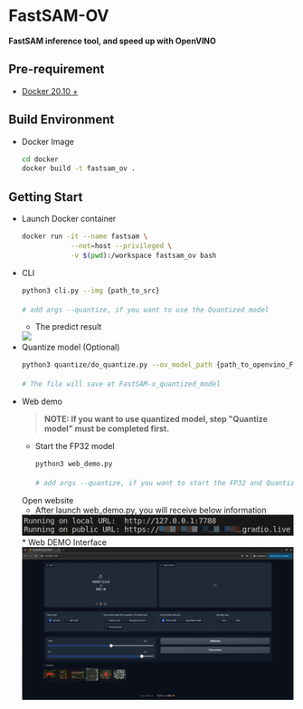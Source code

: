 # FastSAM-OV
**FastSAM inference tool, and speed up with OpenVINO**

## Pre-requirement
* [Docker 20.10 + ](https://docs.docker.com/engine/install/ubuntu/)

## Build Environment
* Docker Image
    ```bash
    cd docker
    docker build -t fastsam_ov .
    ```

## Getting Start
* Launch Docker container
    ```bash
    docker run -it --name fastsam \
                --net=host --privileged \
                -v $(pwd):/workspace fastsam_ov bash
    ```
* CLI
    ```bash
    python3 cli.py --img {path_to_src}

    # add args --quantize, if you want to use the Quantized model
    ```
    * The predict result
    <img src="fig/component1_result.jpg">
* Quantize model (Optional)
    ```bash
    python3 quantize/do_quantize.py --ov_model_path {path_to_openvino_FP32_xml_file}

    # The file will save at FastSAM-x_quantized_model
    ```
* Web demo
    >**NOTE: If you want to use quantized model, step "Quantize model" must be completed first.**
    * Start the FP32 model
        ```bash
        python3 web_demo.py

        # add args --quantize, if you want to start the FP32 and Quantized models at the same time
        ```
    Open website
    * After launch web_demo.py, you will receive below information
    <img src="fig/gradio_entrypoint.png">
    * Web DEMO Interface
    <img src="fig/web_demo_interface.png">